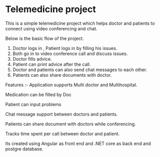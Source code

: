 # Telemedicine project
This is a simple telemedicine project which helps doctor and patients to connect using video conferencing and chat. 

Below  is the basic flow of the project.

1. Doctor logs in , Patient logs in by filling his issues.
2. Both go in to video conference call and discuss issues.
3. Doctor fills advice.
4. Patient can  print advice after the call.
5. Doctor and patients can also send chat messages to each other. 
6. Patients can also share documents with doctor.

Features :-
Application supports Multi doctor and Multihospital.

Medication can be filled by Doc

Patient can input problems

Chat message support between doctors and patients.

Patients can share document with doctors while conferencing.

Tracks time spent per call between doctor and patient.

Its created using Angular as front end and .NET core as back end and postgre database. 

